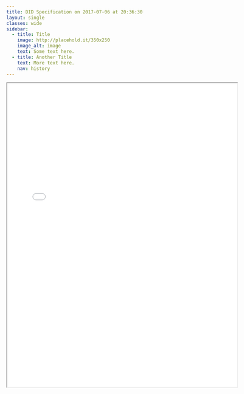 ```yaml
---
title: DID Specification on 2017-07-06 at 20:36:30
layout: single
classes: wide
sidebar:
  - title: Title
    image: http://placehold.it/350x250
    image_alt: image
    text: Some text here.
  - title: Another Title
    text: More text here.
    nav: history
---
```

<iframe src="../index.html" width="120%" height="800"></iframe>

